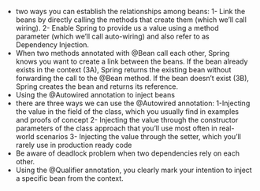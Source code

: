 - two ways you can establish the relationships among beans: 
1- Link the beans by directly calling the methods that create them (which we’ll call wiring). 
2- Enable Spring to provide us a value using a method parameter (which we’ll call auto-wiring) and also refer to as Dependency Injection.
- When two methods annotated with @Bean call each other, Spring knows you want to create a link between the beans. If the bean already exists in the context (3A), Spring returns the existing bean without forwarding the call to the @Bean method. If the bean doesn’t exist (3B), Spring creates the bean and returns its reference.
- Using the @Autowired annotation to inject beans
 - there are three ways we can use the @Autowired annotation: 
    1-Injecting the value in the field of the class, which you usually find in examples and proofs of concept 
    2- Injecting the value through the constructor parameters of the class approach that you’ll use most often in real-world scenarios 
    3- Injecting the value through the setter, which you’ll rarely use in production ready code
- Be aware of deadlock problem when two dependencies rely on each other.
- Using the @Qualifier annotation, you clearly mark your intention to inject a specific bean from the context.